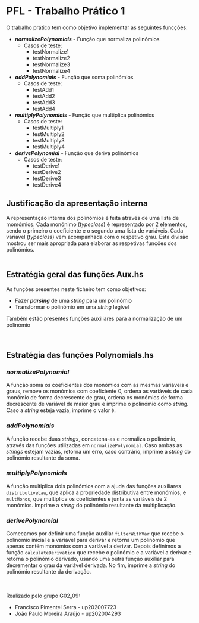 # PFL - Trabalho Prático 1
O trabalho prático tem como objetivo implementar as seguintes funcções:
- ***normalizePolynomials*** - Função que normaliza polinómios
    - Casos de teste:
        - testNormalize1
        - testNormalize2
        - testNormalize3
        - testNormalize4
- ***addPolynomials*** - Função que soma polinómios
    - Casos de teste:
        - testAdd1
        - testAdd2
        - testAdd3
        - testAdd4
- ***multiplyPolynomials*** - Função que multiplica polinómios
    - Casos de teste:
        - testMultiply1
        - testMultiply2
        - testMultiply3
        - testMultiply4
- ***derivePolynomial*** - Função que deriva polinómios
    - Casos de teste:
        - testDerive1
        - testDerive2
        - testDerive3
        - testDerive4

## Justificação da apresentação interna
A representação interna dos polinómios é feita através de uma lista de momómios. Cada monónimo (*typeclass*) é representado por 2 elementos, sendo o primeiro o coeficiente e o segundo uma lista de variáveis. Cada variável (*typeclass*) vem acompanhada com o respetivo grau. Esta divisão mostrou ser mais apropriada para elaborar as respetivas funções dos polinómios.
<br> <br>

## Estratégia geral das funções Aux.hs
As funções presentes neste ficheiro tem como objetivos:
- Fazer ***parsing*** de uma *string* para um polinómio
- Transformar o polinómio em uma *string* legível

Também estão presentes funções auxiliares para a normalização de um polinómio

<br>

## Estratégia das funções Polynomials.hs
### ***normalizePolynomial***
A função soma os coeficientes dos monómios com as mesmas variáveis e graus, remove os monómios com coeficiente 0, ordena as variáveis de cada monómio de forma decrescente de grau, ordena os monómios de forma decrescente de variável de maior grau e imprime o polinómio como *string*. Caso a *string* esteja vazia, imprime o valor `0`.

### ***addPolynomials***
A função recebe duas *strings*, concatena-as e normaliza o polinómio, através das funções utilizadas em `normalizePolynomial`. Caso ambas as *strings* estejam vazias, retorna um erro, caso contrário, imprime a *string* do polinómio resultante da soma.

### ***multiplyPolynomials***
A função multiplica dois polinómios com a ajuda das funções auxiliares `distributiveLaw`, que aplica a propriedade distributiva entre monómios, e `multMonos`, que multiplica os coeficientes e junta as variáveis de 2 monómios. Imprime a *string* do polinómio resultante da multiplicação.

### ***derivePolynomial***
Comecamos por definir uma função auxiliar `filterWithVar` que recebe o polinómio inicial e a variável para derivar e retorna um polinómio que apenas contém monómios com a variável a derivar. Depois definimos a função `calculateDerivation` que recebe o polinómio e a variável a derivar e retorna o polinómio derivado, usando uma outra função auxiliar para decrementar o grau da variável derivada. No fim, imprime a *string* do polinómio resultante da derivação.

<br><br>
Realizado pelo grupo G02_09:
- Francisco Pimentel Serra  - up202007723
- João Paulo Moreira Araújo - up202004293